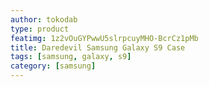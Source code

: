 ```yaml
---
author: tokodab
type: product
featimg: 1z2vOuGYPwwU5slrpcuyMHO-BcrCz1pMb
title: Daredevil Samsung Galaxy S9 Case
tags: [samsung, galaxy, s9]
category: [samsung]
---
```

